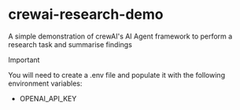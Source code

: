 # crewai-research-demo
A simple demonstration of crewAI's AI Agent framework to perform a research task and summarise findings

> [!IMPORTANT]  
> You will need to create a .env file and populate it with the following environment variables:
- OPENAI_API_KEY